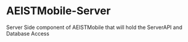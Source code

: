 AEISTMobile-Server
==================

Server Side component of AEISTMobile that will hold the ServerAPI and Database Access
